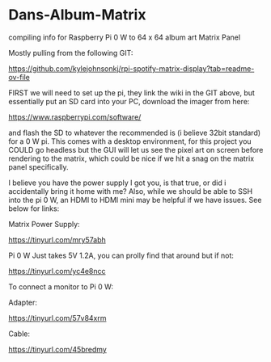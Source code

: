 # Dans-Album-Matrix
compiling info for Raspberry Pi 0 W to 64 x 64 album art Matrix Panel

Mostly pulling from the following GIT:

https://github.com/kylejohnsonkj/rpi-spotify-matrix-display?tab=readme-ov-file

FIRST we will need to set up the pi, they link the wiki in the GIT above, but essentially put an SD card into your PC, download the imager from here:

https://www.raspberrypi.com/software/

and flash the SD to whatever the recommended is (i believe 32bit standard) for a 0 W pi. This comes with a desktop environment, for this project you COULD go headless but the GUI will let us see the pixel art on screen before rendering to the matrix, which could be nice if we hit a snag on the matrix panel specifically.

I believe you have the power supply I got you, is that true, or did i accidentally bring it home with me? Also, while we should be able to SSH into the pi 0 W, an HDMI to HDMI mini may be helpful if we have issues. See below for links:

Matrix Power Supply:

https://tinyurl.com/mry57abh

Pi 0 W Just takes 5V 1.2A, you can prolly find that around but if not:

https://tinyurl.com/yc4e8ncc

To connect a monitor to Pi 0 W:

Adapter:

https://tinyurl.com/57v84xrm

Cable:

https://tinyurl.com/45bredmy



